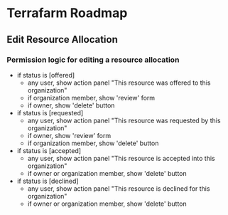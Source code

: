 # Terrafarm Roadmap

## Edit Resource Allocation

### Permission logic for editing a resource allocation

- if status is [offered]
  - any user, show action panel "This resource was offered to this organization"
  - if organization member, show 'review' form
  - if owner, show 'delete' button
- if status is [requested]
  - any user, show action panel "This resource was requested by this organization"
  - if owner, show 'review' form
  - if organization member, show 'delete' button
- if status is [accepted]
  - any user, show action panel "This resource is accepted into this organization"
  - if owner or organization member, show 'delete' button
- if status is [declined]
  - any user, show action panel "This resource is declined for this organization"
  - if owner or organization member, show 'delete' button
